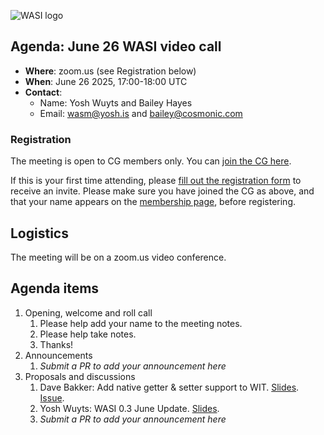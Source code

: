 ![WASI logo](https://raw.githubusercontent.com/WebAssembly/WASI/main/WASI.png)

## Agenda: June 26 WASI video call

- **Where**: zoom.us (see Registration below)
- **When**: June 26 2025, 17:00-18:00 UTC
- **Contact**:
  - Name: Yosh Wuyts and Bailey Hayes
  - Email: wasm@yosh.is and bailey@cosmonic.com

### Registration

The meeting is open to CG members only. You can [join the CG here](https://www.w3.org/community/webassembly/).

If this is your first time attending, please [fill out the registration form](https://docs.google.com/forms/d/e/1FAIpQLSdpO6Lp2L_dZ2_oiDgzjKx7pb7s2YYHjeSIyfHWZZGSKoZKWQ/viewform?usp=sf_link) to receive an invite. Please make sure you have joined the CG as above, and that your name appears on the [membership page](https://www.w3.org/community/webassembly/participants), before registering.


## Logistics

The meeting will be on a zoom.us video conference.

## Agenda items

1. Opening, welcome and roll call
    1. Please help add your name to the meeting notes.
    1. Please help take notes.
    1. Thanks!
1. Announcements
    1. _Submit a PR to add your announcement here_
1. Proposals and discussions
    1. Dave Bakker: Add native getter & setter support to WIT. [Slides](https://docs.google.com/presentation/d/1on-QuMkOQ-2GCFcJG0DulxKIEDN4KrxveD--gFIzWyQ/edit?usp=sharing). [Issue](https://github.com/WebAssembly/component-model/issues/235).
    2. Yosh Wuyts: WASI 0.3 June Update. [Slides](./presentations/2025-06-26%20WASI%200.3.0%20Update%20June.pdf).
    3. _Submit a PR to add your announcement here_
